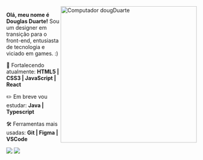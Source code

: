<img src="https://raw.githubusercontent.com/MicaelliMedeiros/micaellimedeiros/master/image/computer-illustration.png" min-width="360px" max-width="360px" width="360px" align="right" alt="Computador dougDuarte">

<p align="left"> 
<strong>Olá, meu nome é Douglas Duarte!</strong> Sou um designer em transição para o front-end, entusiasta de tecnologia e viciado em games. :)
</p>

<p align="left">
📖 Fortalecendo atualmente: <strong>HTML5 | CSS3 | JavaScript | React</strong>
</p>

<p align="left">
✏️ Em breve vou estudar: <strong>Java | Typescript</strong>
</p>

<p align="left">
🛠️ Ferramentas mais usadas: <strong>Git | Figma | VSCode</strong>
</p>

<a href="https://www.linkedin.com/in/douglasdduarte" alt="Linkedin">
<img src="https://img.shields.io/badge/-Linkedin-0e76a8?style=flat-square&logo=Linkedin&logoColor=white&link=https://www.linkedin.com/in/douglasdduarte" /></a>

<a href="https://api.whatsapp.com/send?phone=5551993669592" alt="WhatsApp">
<img src="https://img.shields.io/badge/-WhatsApp-25d366?style=flat-square&labelColor=25d366&logo=whatsapp&logoColor=white&link=https://api.whatsapp.com/send?phone=5551993669592"/></a>
